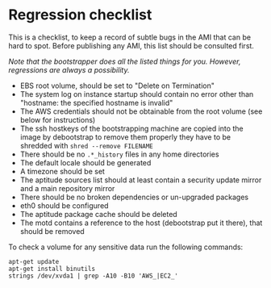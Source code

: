 # Regression checklist #
This is a checklist, to keep a record of subtle bugs in the AMI that can be hard to spot.
Before publishing any AMI, this list should be consulted first.

*Note that the bootstrapper does all the listed things for you. However, regressions are always a possibility.*

* EBS root volume, should be set to "Delete on Termination"
* The system log on instance startup should contain no error other than "hostname: the specified hostname is invalid"
* The AWS credentials should not be obtainable from the root volume (see below for instructions)
* The ssh hostkeys of the bootstrapping machine are copied into the image by debootstrap
  to remove them properly they have to be shredded with `shred --remove FILENAME`
* There should be no `.*_history` files in any home directories
* The default locale should be generated
* A timezone should be set
* The aptitude sources list should at least contain a security update mirror and a main repository mirror
* There should be no broken dependencies or un-upgraded packages
* eth0 should be configured
* The aptitude package cache should be deleted
* The motd contains a reference to the host (debootstrap put it there), that should be removed



To check a volume for any sensitive data run the following commands:

```
apt-get update
apt-get install binutils
strings /dev/xvda1 | grep -A10 -B10 'AWS_|EC2_'
```
